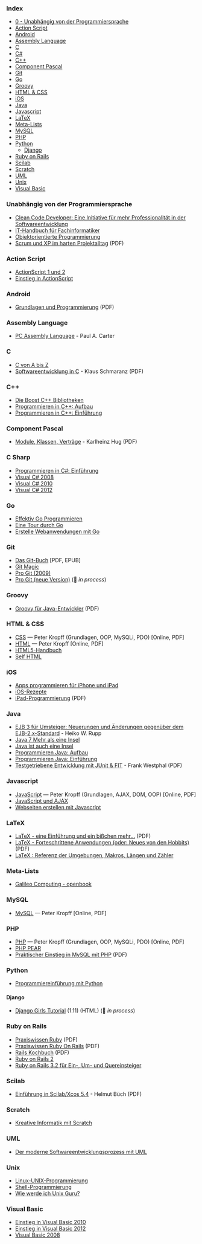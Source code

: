 ### Index

-   [0 - Unabhängig von der Programmiersprache](#unabh%C3%A4ngig-von-der-programmiersprache)
-   [Action Script](#action-script)
-   [Android](#android)
-   [Assembly Language](#assembly-language)
-   [C](#c)
-   [C#](#c-sharp)
-   [C++](#c-1)
-   [Component Pascal](#component-pascal)
-   [Git](#git)
-   [Go](#go)
-   [Groovy](#groovy)
-   [HTML & CSS](#html--css)
-   [iOS](#ios)
-   [Java](#java)
-   [Javascript](#javascript)
-   [LaTeX](#latex)
-   [Meta-Lists](#meta-lists)
-   [MySQL](#mysql)
-   [PHP](#php)
-   [Python](#python)
    -   [Django](#django)
-   [Ruby on Rails](#ruby-on-rails)
-   [Scilab](#scilab)
-   [Scratch](#scratch)
-   [UML](#uml)
-   [Unix](#unix)
-   [Visual Basic](#visual-basic)

### Unabhängig von der Programmiersprache

-   [Clean Code Developer: Eine Initiative für mehr Professionalität in der Softwareentwicklung](http://clean-code-developer.de)
-   [IT-Handbuch für Fachinformatiker](http://openbook.rheinwerk-verlag.de/it_handbuch/)
-   [Objektorientierte Programmierung](http://openbook.rheinwerk-verlag.de/oop/)
-   [Scrum und XP im harten Projektalltag](https://res.infoq.com/news/2007/06/scrum-xp-book/en/resources/ScrumAndXpFromTheTrenchesonline_German.pdf) (PDF)

### Action Script

-   [ActionScript 1 und 2](http://openbook.rheinwerk-verlag.de/actionscript/)
-   [Einstieg in ActionScript](http://openbook.rheinwerk-verlag.de/actionscript_einstieg/)

### Android

-   [Grundlagen und Programmierung](http://www.dpunkt.de/ebooks_files/free/3436.pdf) (PDF)

### Assembly Language

-   [PC Assembly Language](http://drpaulcarter.com/pcasm/) - Paul A. Carter

### C

-   [C von A bis Z](http://openbook.rheinwerk-verlag.de/c_von_a_bis_z/)
-   [Softwareentwicklung in C](https://web.archive.org/web/20190214185910/http://www.asc.tuwien.ac.at/~eprog/download/schmaranz.pdf) - Klaus Schmaranz (PDF)

### C++

-   [Die Boost C++ Bibliotheken](http://dieboostcppbibliotheken.de)
-   [Programmieren in C++: Aufbau](http://www.highscore.de/cpp/aufbau/)
-   [Programmieren in C++: Einführung](http://www.highscore.de/cpp/einfuehrung/)

### Component Pascal

-   [Module, Klassen, Verträge](http://karlheinz-hug.de/informatik/buch/Karlheinz-Hug_Module-Klassen-Vertraege.pdf) - Karlheinz Hug (PDF)

### C Sharp

-   [Programmieren in C#: Einführung](http://www.highscore.de/csharp/einfuehrung/)
-   [Visual C# 2008](http://openbook.rheinwerk-verlag.de/visual_csharp/)
-   [Visual C# 2010](http://openbook.rheinwerk-verlag.de/visual_csharp_2010/)
-   [Visual C# 2012](http://openbook.rheinwerk-verlag.de/visual_csharp_2012/)

### Go

-   [Effektiv Go Programmieren](http://www.bitloeffel.de/DOC/golang/effective_go_de.html)
-   [Eine Tour durch Go](https://go-tour-de.appspot.com/welcome/1)
-   [Erstelle Webanwendungen mit Go](https://astaxie.gitbooks.io/build-web-application-with-golang/content/de/)

### Git

-   [Das Git-Buch](http://gitbu.ch) [PDF, EPUB]
-   [Git Magic](http://www-cs-students.stanford.edu/~blynn/gitmagic/intl/de/)
-   [Pro Git (2009)](http://git-scm.com/book/de/v1)
-   [Pro Git (neue Version)](http://git-scm.com/book/de/current) (:construction: _in process_)

### Groovy

-   [Groovy für Java-Entwickler](http://examples.oreilly.de/openbooks/pdf_groovyger.pdf) (PDF)

### HTML & CSS

-   [CSS](http://www.peterkropff.de/site/css/css.htm) — Peter Kropff (Grundlagen, OOP, MySQLi, PDO) [Online, PDF]
-   [HTML](http://www.peterkropff.de/site/html/html.htm) — Peter Kropff [Online, PDF]
-   [HTML5-Handbuch](http://webkompetenz.wikidot.com/docs:html-handbuch)
-   [Self HTML](https://wiki.selfhtml.org/wiki/Startseite)

### iOS

-   [Apps programmieren für iPhone und iPad](http://openbook.rheinwerk-verlag.de/apps_programmieren_fuer_iphone_und_ipad/)
-   [iOS-Rezepte](http://examples.oreilly.de/openbooks/iosrecipesger.zip)
-   [iPad-Programmierung](http://examples.oreilly.de/openbooks/pdf_ipadprogpragger.pdf) (PDF)

### Java

-   [EJB 3 für Umsteiger: Neuerungen und Änderungen gegenüber dem EJB-2.x-Standard](http://bsd.de/e3fu/umfrage.html) - Heiko W. Rupp
-   [Java 7 Mehr als eine Insel](http://openbook.rheinwerk-verlag.de/java7/)
-   [Java ist auch eine Insel](http://openbook.rheinwerk-verlag.de/javainsel/)
-   [Programmieren Java: Aufbau](http://www.highscore.de/java/aufbau/)
-   [Programmieren Java: Einführung](http://www.highscore.de/java/einfuehrung/)
-   [Testgetriebene Entwicklung mit JUnit & FIT](http://www.frankwestphal.de/ftp/Westphal_Testgetriebene_Entwicklung.pdf) - Frank Westphal (PDF)

### Javascript

-   [JavaScript](http://www.peterkropff.de/site/javascript/javascript.htm) — Peter Kropff (Grundlagen, AJAX, DOM, OOP) [Online, PDF]
-   [JavaScript und AJAX](http://openbook.rheinwerk-verlag.de/javascript_ajax/)
-   [Webseiten erstellen mit Javascript](http://www.highscore.de/javascript/)

### LaTeX

-   [LaTeX - eine Einführung und ein bißchen mehr...](http://www.fernuni-hagen.de/imperia/md/content/zmi_2010/a026_latex_einf.pdf) (PDF)
-   [LaTeX - Forteschrittene Anwendungen (oder: Neues von den Hobbits)](http://www.fernuni-hagen.de/imperia/md/content/zmi_2010/a027_latex_fort.pdf) (PDF)
-   [LaTeX : Referenz der Umgebungen, Makros, Längen und Zähler](http://www.lehmanns.de/page/latexreferenz)

### Meta-Lists

-   [Galileo Computing - openbook](https://www.rheinwerk-verlag.de/openbook/)

### MySQL

-   [MySQL](http://www.peterkropff.de/site/mysql/mysql.htm) — Peter Kropff [Online, PDF]

### PHP

-   [PHP](http://www.peterkropff.de/site/php/php.htm) — Peter Kropff (Grundlagen, OOP, MySQLi, PDO) [Online, PDF]
-   [PHP PEAR](http://openbook.rheinwerk-verlag.de/php_pear/)
-   [Praktischer Einstieg in MySQL mit PHP](http://examples.oreilly.de/openbooks/pdf_einmysql2ger.pdf) (PDF)

### Python

-   [Programmiereinführung mit Python](http://opentechschool.github.io/python-beginners/de/)

#### Django

-   [Django Girls Tutorial](https://tutorial.djangogirls.org/es/) (1.11) (HTML) (:construction: _in process_)

### Ruby on Rails

-   [Praxiswissen Ruby](http://www.oreilly.de/german/freebooks/rubybasger/pdf_rubybasger.pdf) (PDF)
-   [Praxiswissen Ruby On Rails](http://examples.oreilly.de/openbooks/pdf_rubyonrailsbasger.pdf) (PDF)
-   [Rails Kochbuch](http://examples.oreilly.de/openbooks/pdf_railsckbkger.pdf) (PDF)
-   [Ruby on Rails 2](http://openbook.rheinwerk-verlag.de/ruby_on_rails/)
-   [Ruby on Rails 3.2 für Ein-, Um- und Quereinsteiger](http://ruby-auf-schienen.de/3.2/)

### Scilab

-   [Einführung in Scilab/Xcos 5.4](https://web.archive.org/web/20161204131517/http://buech-gifhorn.de/scilab/Einfuehrung.pdf) - Helmut Büch (PDF)

### Scratch

-   [Kreative Informatik mit Scratch](http://eis.ph-noe.ac.at/kreativeinformatik/)

### UML

-   [Der moderne Softwareentwicklungsprozess mit UML](http://www.highscore.de/uml/)

### Unix

-   [Linux-UNIX-Programmierung](http://openbook.rheinwerk-verlag.de/linux_unix_programmierung/)
-   [Shell-Programmierung](http://openbook.rheinwerk-verlag.de/shell_programmierung/)
-   [Wie werde ich Unix Guru?](http://openbook.rheinwerk-verlag.de/unix_guru/)

### Visual Basic

-   [Einstieg in Visual Basic 2010](http://openbook.rheinwerk-verlag.de/einstieg_vb_2010/)
-   [Einstieg in Visual Basic 2012](http://openbook.rheinwerk-verlag.de/einstieg_vb_2012/)
-   [Visual Basic 2008](http://openbook.rheinwerk-verlag.de/visualbasic_2008/)
